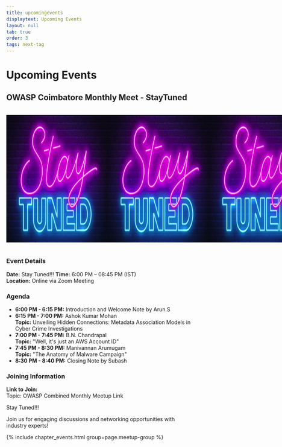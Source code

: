 ```yaml
---
title: upcomingevents
displaytext: Upcoming Events
layout: null
tab: true
order: 3
tags: next-tag
---
```


# Upcoming Events

## OWASP Coimbatore Monthly Meet - StayTuned

<br>
<div style="display: flex; justify-content: space-between;">
  <img src="assets/images/events/Staytuned.png" width="270" height="337.5">
  <img src="assets/images/events/Staytuned.png" width="270" height="337.5">
  <img src="assets/images/events/Staytuned.png" width="270" height="337.5">
</div>
<br>

### Event Details
**Date:** Stay Tuned!!! 
**Time:** 6:00 PM – 08:45 PM (IST)  
**Location:** Online via Zoom Meeting

### Agenda
- **6:00 PM - 6:15 PM:** Introduction and Welcome Note by Arun.S
- **6:15 PM - 7:00 PM:** Ashok Kumar Mohan  
  **Topic:** Unveiling Hidden Connections: Metadata Association Models in Cyber Crime Investigations
- **7:00 PM - 7:45 PM:** B.N. Chandrapal  
  **Topic:** "Well, it's just an AWS Account ID"
- **7:45 PM - 8:30 PM:** Manivannan Arumugam  
  **Topic:** "The Anatomy of Malware Campaign"
- **8:30 PM - 8:40 PM:** Closing Note by Subash

### Joining Information
**Link to Join:**  
Topic: OWASP Combined Monthly Meetup Link

Stay Tuned!!!

Join us for engaging discussions and networking opportunities with industry experts!


{% include chapter_events.html group=page.meetup-group %}
